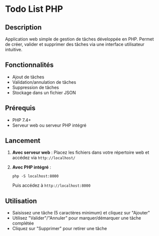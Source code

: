 # Todo List PHP

## Description
Application web simple de gestion de tâches développée en PHP. Permet de créer, valider et supprimer des tâches via une interface utilisateur intuitive.

## Fonctionnalités
- Ajout de tâches
- Validation/annulation de tâches
- Suppression de tâches
- Stockage dans un fichier JSON

## Prérequis
- PHP 7.4+
- Serveur web ou serveur PHP intégré

## Lancement
1. **Avec serveur web** : Placez les fichiers dans votre répertoire web et accédez via `http://localhost/`
   
2. **Avec PHP intégré** :
   ```
   php -S localhost:8000
   ```
   Puis accédez à `http://localhost:8000`

## Utilisation
- Saisissez une tâche (5 caractères minimum) et cliquez sur "Ajouter"
- Utilisez "Valider"/"Annuler" pour marquer/démarquer une tâche complétée
- Cliquez sur "Supprimer" pour retirer une tâche
